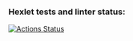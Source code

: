 ### Hexlet tests and linter status:
[![Actions Status](https://github.com/brahmanchik/php-project-48/actions/workflows/hexlet-check.yml/badge.svg)](https://github.com/brahmanchik/php-project-48/actions)